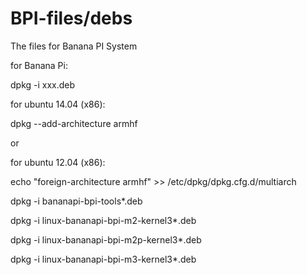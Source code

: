 # BPI-files/debs
The files for Banana PI System

for Banana Pi:

dpkg -i xxx.deb

for ubuntu 14.04 (x86):

dpkg --add-architecture armhf

or

for ubuntu 12.04 (x86):

echo "foreign-architecture armhf" >> /etc/dpkg/dpkg.cfg.d/multiarch




dpkg -i bananapi-bpi-tools*.deb

dpkg -i linux-bananapi-bpi-m2-kernel3*.deb

dpkg -i linux-bananapi-bpi-m2p-kernel3*.deb

dpkg -i linux-bananapi-bpi-m3-kernel3*.deb



